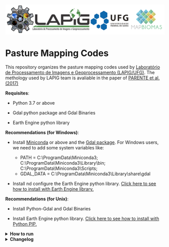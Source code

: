 ![Vinícius Mesquita](Logo_v2.png)

# Pasture Mapping Codes

This repository organizes the pasture mapping codes used by [Laboratório de Processamento de Imagens e Geoprocessamento (LAPIG/UFG)](https://www.lapig.iesa.ufg.br/). The methology used by LAPIG team is avaliable in the paper of [PARENTE et al. (2017)](https://www.sciencedirect.com/science/article/pii/S0034425719303207) 

**Requisites**:

  * Python 3.7 or above
  
  * Gdal python package and Gdal Binaries
  
  * Earth Engine python library
  
  **Recommendations (for Windows)**: 
   * Install [Miniconda](https://docs.conda.io/en/latest/miniconda.html) or above and the [Gdal package](https://anaconda.org/conda-forge/gdal). For Windows users, we need to add some system variables like:
      
      * PATH =  C:\ProgramData\Miniconda3; C:\ProgramData\Miniconda3\Library\bin; C:\ProgramData\Miniconda3\Scripts;
      * GDAL_DATA = C:\ProgramData\Miniconda3\Library\share\gdal
   
   * Install nd configure the Earth Engine python library. [Click here to see how to install with Earth Engine library.](https://developers.google.com/earth-engine/guides/python_install )
  
  **Recommendations (for Unix)**:
  
   * Install Python-Gdal and Gdal Binaries
    
   * Install Earth Engine python library. [Click here to see how to install with Python PIP.](https://developers.google.com/earth-engine/guides/python_install )   

<details>
<summary> <b>How to run</b> </summary>
<p>

</p>
</details>

<details>
<summary> <b>Changelog</b> </summary>
<p>

</p>
</details>
